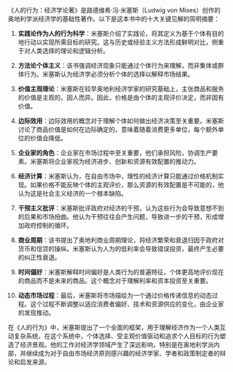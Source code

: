 《人的行为：经济学论著》是路德维希·冯·米塞斯（Ludwig von Mises）创作的奥地利学派经济学的基础性著作。以下是这本书中的十大关键见解的简明摘要：

1. **实践论作为人的行为科学**：米塞斯介绍了实践论，将其定义为基于个体有目的地行动以实现所需目标的研究。这与历史或经验主义方法形成鲜明对比，侧重于对人类选择的理论和逻辑分析。

2. **方法论个体主义**：该书强调经济现象只能通过个体行为来理解，而非集体或群体行为。米塞斯认为经济学必须分析个体的选择以解释市场结果。

3. **价值主观理论**：米塞斯在较早奥地利经济学家的研究基础上，主张商品和服务的价值是主观的，因人而异。因此，价格是由个体的主观评价决定，而非固有价值。

4. **边际效用**：边际效用的概念对于理解个体如何做出经济决策至关重要。米塞斯讨论了商品价值是如何在边际确定的，意味着随着消费更多单位，每个额外单位的价值会降低。

5. **企业家的角色**：企业家在市场过程中至关重要，他们承担风险，协调生产要素。米塞斯将企业家视为经济进步、创新和资源有效配置的推动力。

6. **经济计算**：米塞斯认为，在自由市场中，理性的经济计算只能通过价格机制实现。如果价格不能反映个体的主观评价，那么资源的有效配置是不可能的，他认为这是社会主义经济的一个根本缺陷。

7. **干预主义批评**：米塞斯批评政府对经济的干预，认为这些行为会导致意想不到的后果和市场扭曲。他认为干预往往会产生问题，导致进一步的干预，形成增加政府控制的循环。

8. **商业周期**：该书提出了奥地利商业周期理论，将经济繁荣和衰退归因于政府对货币和信贷的操纵。米塞斯认为人为的低利率会导致错误投资，最终产生必要的纠正性衰退。

9. **时间偏好**：米塞斯解释时间偏好是人类行为的普遍特征，个体更高地评价现在的商品而不是未来的商品。这个概念对于理解利率和资本投资至关重要。

10. **动态市场过程**：最后，米塞斯将市场描绘为一个通过价格传递信息的动态过程。这个过程不断调整以适应消费者偏好、技术和资源供应的变化，由企业家的发现推动。

在《人的行为》中，米塞斯提出了一个全面的框架，用于理解经济作为一个人类互动复杂系统，在这个系统中，个体选择、受主观价值驱动和追求个人目标的行为塑造了经济景观。他的工作对经济学领域产生了深远影响，特别是在奥地利学派内部，并继续成为对于自由市场经济原则感兴趣的经济学家、学者和政策制定者的辩论和启发来源。